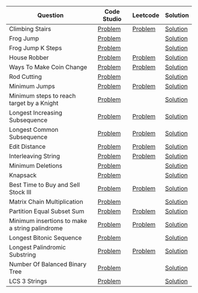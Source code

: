| Question                                       | Code Studio                                                                                              | Leetcode                                                                                     | Solution                                         |
| ---------------------------------------------- | -------------------------------------------------------------------------------------------------------- | -------------------------------------------------------------------------------------------- | ------------------------------------------------ |
| Climbing Stairs                                | [Problem](https://www.codingninjas.com/studio/problems/count-ways-to-reach-nth-stairs_798650)            | [Problem](https://leetcode.com/problems/climbing-stairs)                                     | [Solution](ClimbStairs.java)                     |
| Frog Jump                                      | [Problem](https://www.codingninjas.com/studio/problems/frog-jump_3621012)                                |                                                                                              | [Solution](FrogJump.java)                        |
| Frog Jump K Steps                              | [Problem](https://www.codingninjas.com/studio/problems/minimal-cost_8180930)                             |                                                                                              | [Solution](FrogJumpKSteps.java)                  |
| House Robber                                   | [Problem](https://www.codingninjas.com/studio/problems/loot-houses_630510)                               | [Problem](https://leetcode.com/problems/house-robber)                                        | [Solution](HouseRobber.java)                     |
| Ways To Make Coin Change                       | [Problem](https://www.codingninjas.com/studio/problems/630471)                                           | [Problem](https://leetcode.com/problems/coin-change-ii)                                      | [Solution](TotalWaysCoinChange.java)             |
| Rod Cutting                                    | [Problem](https://www.codingninjas.com/studio/problems/rod-cutting-problem_800284)                       |                                                                                              | [Solution](RodCutting.java)                      |
| Minimum Jumps                                  | [Problem](https://www.codingninjas.com/studio/problems/minimum-jumps_1062693)                            | [Problem](https://leetcode.com/problems/jump-game-ii)                                        | [Solution](MininumJumpToReachEnd.java)           |
| Minimum steps to reach target by a Knight      | [Problem](https://www.codingninjas.com/studio/problems/minimum-steps-to-reach-target-by-a-knight_893050) |                                                                                              | [Solution](MinimumStepsToReachTargetKnight.java) |
| Longest Increasing Subsequence                 | [Problem](https://www.codingninjas.com/studio/problems/630459)                                           | [Problem](https://leetcode.com/problems/longest-increasing-subsequence)                      | [Solution](LongestIncreasingSubsequence.java)    |
| Longest Common Subsequence                     | [Problem](https://www.codingninjas.com/studio/problems/624879)                                           | [Problem](https://leetcode.com/problems/longest-common-subsequence)                          | [Solution](LongestCommonSubSequence.java)        |
| Edit Distance                                  | [Problem](https://www.codingninjas.com/studio/problems/630420)                                           | [Problem](https://leetcode.com/problems/edit-distance)                                       | [Solution](EditDistance.java)                    |
| Interleaving String                            | [Problem](https://www.codingninjas.com/studio/problems/interleaving-two-strings_1062567)                 | [Problem](https://leetcode.com/problems/interleaving-string)                                 | [Solution](StringInterleave.java)                |
| Minimum Deletions                              | [Problem](https://www.codingninjas.com/studio/problems/minimum-deletions_2221411)                        |                                                                                              | [Solution](MinimumDeletions.java)                |
| Knapsack                                       | [Problem](https://www.codingninjas.com/studio/problems/1072980)                                          |                                                                                              | [Solution](Knapsack.java)                        |
| Best Time to Buy and Sell Stock III            | [Problem](https://www.codingninjas.com/studio/problems/buy-and-sell-stock_1071012)                       | [Problem](https://leetcode.com/problems/best-time-to-buy-and-sell-stock-iii)                 | [Solution](BuySellStock.java)                    |
| Matrix Chain Multiplication                    | [Problem](https://www.codingninjas.com/studio/problems/975344)                                           |                                                                                              | [Solution](MatrixChainMultiplication.java)       |
| Partition Equal Subset Sum                     | [Problem](https://www.codingninjas.com/studio/problems/partition-equal-subset-sum_892980)                | [Problem](https://leetcode.com/problems/partition-equal-subset-sum)                          | [Solution](PartitionSubsetEqualSum.java)         |
| Minimum insertions to make a string palindrome | [Problem](https://www.codingninjas.com/studio/problems/minimum-insertions-to-make-palindrome_985293)     | [Problem](https://leetcode.com/problems/minimum-insertion-steps-to-make-a-string-palindrome) | [Solution](MinInsertionPalindrome.java)          |
| Longest Bitonic Sequence                       | [Problem](https://www.codingninjas.com/studio/problems/longest-bitonic-sequence_1062688)                 |                                                                                              | [Solution](LongestBitonicSubString.java)         |
| Longest Palindromic Substring                  | [Problem](https://www.codingninjas.com/studio/problems/longest-palindromic-substring_758900)             | [Problem](https://leetcode.com/problems/longest-palindromic-substring)                       | [Solution](LongestPalindromicSubstring.java)     |
| Number Of Balanced Binary Tree                 | [Problem](https://www.codingninjas.com/studio/problems/number-of-balanced-binary-trees_1062690)          |                                                                                              | [Solution](NumberOfBalancedBinaryTree.java)      |
| LCS 3 Strings                                  | [Problem](https://www.codingninjas.com/studio/problems/lcs-of-3-strings_842499)                          |                                                                                              | [Solution](LCS3Strings.java)                     |
